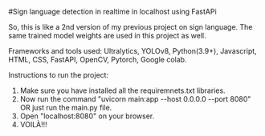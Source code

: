 #Sign language detection in realtime in localhost using FastAPi

So, this is like a 2nd version of my previous project on sign language. The same trained model weights are used in this project as well. 

Frameworks and tools used:
Ultralytics, YOLOv8, Python(3.9+), Javascript, HTML, CSS, FastAPI, OpenCV, Pytorch, Google colab.

Instructions to run the project:
1. Make sure you have installed all the requiremnets.txt libraries.
2. Now run the command "uvicorn main:app --host 0.0.0.0 --port 8080" OR just run the main.py file.
3. Open "localhost:8080" on your browser.
4. VOILÀ!!!
